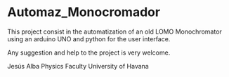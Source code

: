 # Automaz_Monocromador

This project consist in the automatization of an old LOMO Monochromator using an arduino UNO and python for the user interface.

Any suggestion and help to the project is very welcome.

Jesús Alba
Physics Faculty
University of Havana